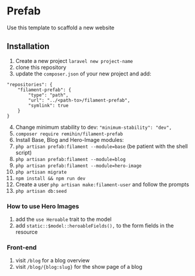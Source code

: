 # Prefab

Use this template to scaffold a new website

## Installation

1. Create a new project `laravel new project-name`
2. clone this repository
3. update the `composer.json` of your new project and add: 
```
"repositories": {
    "filament-prefab": {
        "type": "path",
        "url": "../<path-to>/filament-prefab",
        "symlink": true
    }
} 
```
4. Change minimum stability to dev: `"minimum-stability": "dev",`
5. `composer require remihin/filament-prefab`
6. Install Base, Blog and Hero-Image modules:
7. `php artisan prefab:filament --module=base` (be patient with the shell script)
8. `php artisan prefab:filament --module=blog`
9. `php artisan prefab:filament --module=hero-image`
10. `php artisan migrate`
11. `npm install && npm run dev`
12. Create a user `php artisan make:filament-user` and follow the prompts
13. `php artisan db:seed`

### How to use Hero Images
1. add the `use Heroable` trait to the model
2. add `static::$model::heroableFields(),` to the form fields in the resource

### Front-end
1. visit `/blog` for a blog overview
2. visit `/blog/{blog:slug}` for the show page of a blog
